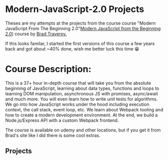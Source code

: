 # Modern-JavaScript-2.0 Projects
Theses are my attempts at the projects from the course course "Modern JavaScript From The Beginning 2.0"[Modern JavaScript from the Beginning 2.0](https://www.traversymedia.com/modern-javascript-2-0)) course by [Brad Traversy.](https://www.linkedin.com/in/bradtraversy/)

If this looks familar, I started the first versions of this course a few years back and got about ~40% done, wish me better luck this time 😁

# Course Description:
This is a 37+ hour in-depth course that will take you from the absolute beginning of JavaScript, learning about data types, functions and loops to learning DOM manipulation, asynchronous JS with promises, async/await and much more. You will even learn how to write unit tests for algorithms. We go into how JavaScript works under the hood including execution context, the call stack, event loop, etc. We learn about Webpack tooling and how to create a modern development environment. At the end, we build a Node.js/Express API with a custom Webpack frontend.

The course is available on udemy and other locations, but if you get it from Brad's site like I did there is some cool extras.

## Projects
